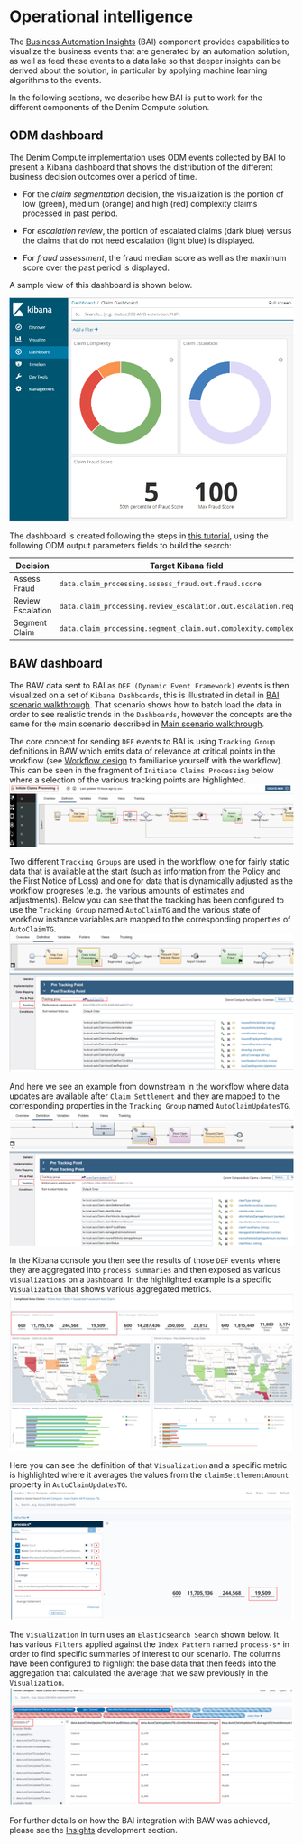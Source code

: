 # Operational intelligence  
The [Business Automation Insights](https://www.ibm.com/support/knowledgecenter/SSYHZ8_18.0.x/com.ibm.dba.bai/topics/con_bai_intro.html) (BAI) component provides capabilities to visualize the business events that are generated by an automation solution, as well as feed these events to a data lake so that deeper insights can be derived about the solution, in particular by applying machine learning algorithms to the events.

In the following sections, we describe how BAI is put to work for the different components of the Denim Compute solution.

## ODM dashboard
The Denim Compute implementation uses ODM events collected by BAI to present a Kibana dashboard that shows the distribution of the different business decision outcomes over a period of time.

- For the *claim segmentation* decision, the visualization is the portion of low (green), medium (orange) and high (red) complexity claims processed in past period.

- For *escalation review*, the portion of escalated claims (dark blue) versus the claims that do not need escalation (light blue) is displayed.

- For *fraud assessment*, the fraud median score as well as the maximum score over the past period is displayed.

A sample view of this dashboard is shown below.

![](images/odm-bai-dashboard.png)

The dashboard is created following the steps in [this tutorial](https://github.com/ODMDev/decisions-bai-gettingstarted/blob/master/gs_topics/tut_bai_gs_custom_lsn.md), using the following ODM output parameters fields to build the search:

| Decision | Target Kibana field | BOM attribute |
| -------- | ------------------- | ------------- |
| Assess Fraud | `data.claim_processing.assess_fraud.out.fraud.score` | `FraudAssessment.score` |
| Review Escalation | `data.claim_processing.review_escalation.out.escalation.required` | `EscalationAssessment.required` |
| Segment Claim | `data.claim_processing.segment_claim.out.complexity.complexity` | `ComplexityAssessment.complexity` |

## BAW dashboard
The BAW data sent to BAI as `DEF (Dynamic Event Framework)` events is then visualized on a set of `Kibana Dashboards`, this is illustrated in detail in [BAI scenario walkthrough](../usecase/bai-scenario-walkthrough.md). That scenario shows how to batch load the data in order to see realistic trends in the `Dashboards`, however the concepts are the same for the main scenario described in [Main scenario walkthrough](../usecase/resources/denim-compute-scenario-walkthrough.pdf).

The core concept for sending `DEF` events to BAI is using `Tracking Group` definitions in BAW which emits data of relevance at critical points in the workflow (see [Workflow design](./workflow.md) to familiarise yourself with the workflow). This can be seen in the fragment of `Initiate Claims Processing` below where a selection of the various tracking points are highlighted.
![](images/insights-design-baw1.png)

Two different `Tracking Groups` are used in the workflow, one for fairly static data that is available at the start (such as information from the Policy and the First Notice of Loss) and one for data that is dynamically adjusted as the workflow progreses (e.g. the various amounts of estimates and adjustments). Below you can see that the tracking has been configured to use the `Tracking Group` named `AutoClaimTG` and the various state of workflow instance variables are mapped to the corresponding properties of `AutoClaimTG`.
![](images/insights-design-baw2.png)

And here we see an example from downstream in the workflow where data updates are available after `Claim Settlement` and they are mapped to the corresponding properties in the `Tracking Group` named `AutoClaimUpdatesTG`.
![](images/insights-design-baw3.png)

In the Kibana console you then see the results of those `DEF` events where they are aggregated into `process summaries` and then exposed as various `Visualizations` on a `Dashboard`. In the highlighted example is a specific `Visualization` that shows various aggregated metrics.
![](images/insights-design-baw4.png)

Here you can see the definition of that `Visualization` and a specific metric is highlighted where it averages the values from the `claimSettlementAmount` property in  `AutoClaimUpdatesTG`.
![](images/insights-design-baw5.png)

The `Visualization` in turn uses an `Elasticsearch Search` shown below. It has various `Filters` applied against the `Index Pattern` named `process-s*` in order to find specific summaries of interest to our scenario. The columns have been configured to highlight the base data that then feeds into the aggregation that calculated the average that we saw previously in the `Visualization`.
![](images/insights-design-baw6.png)

For further details on how the BAI integration with BAW was achieved, please see the [Insights](../development/insights.md) development section.
